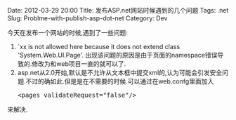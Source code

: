 Date: 2012-03-29 20:00
Title: 发布ASP.net网站时候遇到的几个问题
Tags: .net
Slug: Problme-with-publish-asp-dot-net
Category: Dev

今天在发布一个网站的时候,遇到了一些问题:

1.  `xx is not allowed here because it does not extend class 'System.Web.UI.Page'. 出现该问题的原因是由于页面的namespace错误导致的.修改为和web项目一直的就可以了.
2.  asp.net从2.0开始,默认是不允许从文本框中提交xml的,认为可能会引发安全问题.不过的确如此.但是是在不需要的时候.可以通过在web.confg里面加入 
    <pre>&lt;pages validateRequest="false"/>
</pre>来解决.